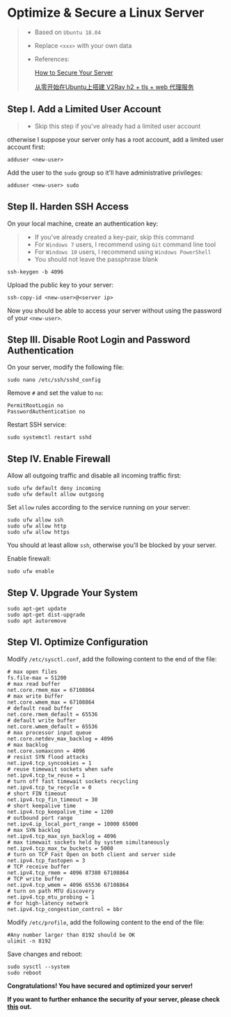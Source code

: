 # Optimize & Secure a Linux Server

> * Based on `Ubuntu 18.04`
>
> * Replace `<xxx>` with your own data
>
> * References:
>
>   [How to Secure Your Server](https://www.linode.com/docs/security/securing-your-server/)
>
>   [从零开始在Ubuntu上搭建 V2Ray h2 + tls + web 代理服务](https://canmipai.com/index.php/2018/06/28/v2ray_h2_web_tutorial/)

## Step I. Add a Limited User Account

> * Skip this step if you've already had a limited user account

otherwise I suppose your server only has a root account, add a limited user account first:

```
adduser <new-user>
```

Add the user to the `sudo` group so it'll have administrative privileges:

```
adduser <new-user> sudo
```

## Step II. Harden SSH Access

On your local machine, create an authentication key:

> * If you've already created a key-pair, skip this command
> * For `Windows 7` users, I recommend using `Git` command line tool
> * For `Windows 10` users, I recommend using `Windows PowerShell`
> * You should not leave the passphrase blank

```
ssh-keygen -b 4096
```

Upload the public key to your server:

```
ssh-copy-id <new-user>@<server ip>
```

Now you should be able to access your server without using the password of your `<new-user>`.

## Step III. Disable Root Login and Password Authentication

On your server, modify the following file:

```
sudo nano /etc/ssh/sshd_config
```

Remove `#` and set the value to `no`:

```
PermitRootLogin no
PasswordAuthentication no
```

Restart SSH service:

```
sudo systemctl restart sshd
```

## Step IV. Enable Firewall

Allow all outgoing traffic and disable all incoming traffic first:

```
sudo ufw default deny incoming
sudo ufw default allow outgoing
```

Set `allow` rules according to the service running on your server:

```
sudo ufw allow ssh
sudo ufw allow http
sudo ufw allow https
```

You should at least allow `ssh`, otherwise you'll be blocked by your server.

Enable firewall:

```
sudo ufw enable
```

## Step V. Upgrade Your System

```
sudo apt-get update
sudo apt-get dist-upgrade
sudo apt autoremove
```

## Step VI. Optimize Configuration

Modify `/etc/sysctl.conf`, add the following content to the end of the file:

```
# max open files
fs.file-max = 51200
# max read buffer
net.core.rmem_max = 67108864
# max write buffer
net.core.wmem_max = 67108864
# default read buffer
net.core.rmem_default = 65536
# default write buffer
net.core.wmem_default = 65536
# max processor input queue
net.core.netdev_max_backlog = 4096
# max backlog
net.core.somaxconn = 4096
# resist SYN flood attacks
net.ipv4.tcp_syncookies = 1
# reuse timewait sockets when safe
net.ipv4.tcp_tw_reuse = 1
# turn off fast timewait sockets recycling
net.ipv4.tcp_tw_recycle = 0
# short FIN timeout
net.ipv4.tcp_fin_timeout = 30
# short keepalive time
net.ipv4.tcp_keepalive_time = 1200
# outbound port range
net.ipv4.ip_local_port_range = 10000 65000
# max SYN backlog
net.ipv4.tcp_max_syn_backlog = 4096
# max timewait sockets held by system simultaneously
net.ipv4.tcp_max_tw_buckets = 5000
# turn on TCP Fast Open on both client and server side
net.ipv4.tcp_fastopen = 3
# TCP receive buffer
net.ipv4.tcp_rmem = 4096 87380 67108864
# TCP write buffer
net.ipv4.tcp_wmem = 4096 65536 67108864
# turn on path MTU discovery
net.ipv4.tcp_mtu_probing = 1
# for high-latency network
net.ipv4.tcp_congestion_control = bbr
```

Modify `/etc/profile`, add the following content to the end of the file:

```
#Any number larger than 8192 should be OK
ulimit -n 8192
```

Save changes and reboot:

```
sudo sysctl --system
sudo reboot
```

**Congratulations! You have secured and optimized your server!**

**If you want to further enhance the security of your server, please check [this](https://github.com/imthenachoman/How-To-Secure-A-Linux-Server) out.**

